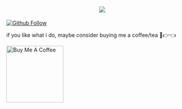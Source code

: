 <h1 align="center">
  <a href="https://git.io/typing-svg">
    <img src="https://readme-typing-svg.herokuapp.com/?lines=Hello,+There!+👋;This+is+Peter+Coker....;Nice+to+meet+you!&center=true&size=40">
  </a>
</h1>


<!--**petercoker/petercoker** is a ✨ _special_ ✨ repository because its `README.md` (this file) appears on your GitHub profile.-->
<!--

Here are some ideas to get you started:

- 🔭 I’m currently working on ...
- 🌱 I’m currently learning ...
- 👯 I’m looking to collaborate on ...
- 🤔 I’m looking for help with ...
- 💬 Ask me about ...
- 📫 How to reach me: ...
- 😄 Pronouns: ...
- ⚡ Fun fact: ...
-->


[![Github Follow](https://img.shields.io/github/followers/PeterCoker?label=Follow%20Me&style=social)](https://github.com/PeterCoker)

if you like what i do, maybe consider buying me a coffee/tea 🥺👉👈

<a href="https://www.buymeacoffee.com/petercoker" target="_blank"><img src="https://cdn.buymeacoffee.com/buttons/v2/default-red.png" alt="Buy Me A Coffee" width="150" ></a>
